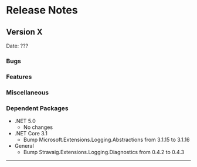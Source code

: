 # Release Notes

## Version X

Date: ???

### Bugs

### Features

### Miscellaneous

### Dependent Packages

- .NET 5.0
  - No changes
- .NET Core 3.1
  - Bump Microsoft.Extensions.Logging.Abstractions from 3.1.15 to 3.1.16
- General
  - Bump Stravaig.Extensions.Logging.Diagnostics from 0.4.2 to 0.4.3

---


